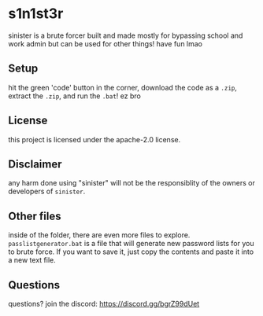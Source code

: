 # s1n1st3r
sinister is a brute forcer built and made mostly for bypassing school and work admin but can be used for other things!
have fun lmao
## Setup
hit the green 'code' button in the corner, download the code as a `.zip`, extract the `.zip`, and run the `.bat`! ez bro
## License
this project is licensed under the apache-2.0 license.
## Disclaimer
any harm done using "sinister" will not be the responsiblity of the owners or developers of `sinister`.
## Other files
inside of the folder, there are even more files to explore. `passlistgenerator.bat` is a file that will generate new password lists
for you to brute force. If you want to save it, just copy the contents and paste it into a new text file.
## Questions
questions? join the discord:
https://discord.gg/bgrZ99dUet
